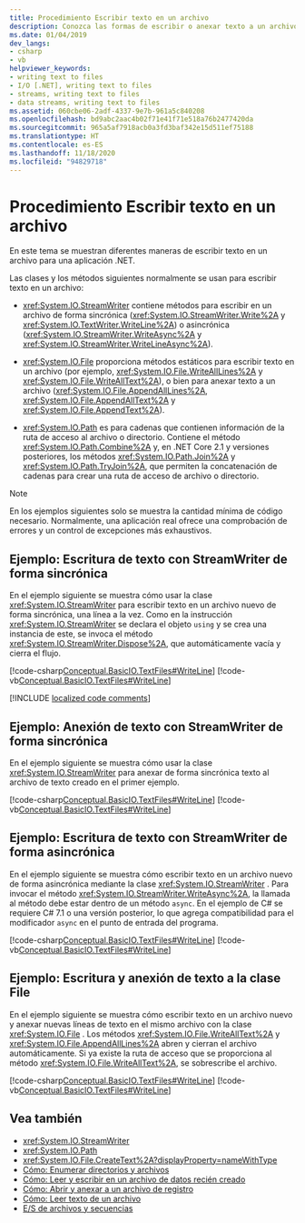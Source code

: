 ```yaml
---
title: Procedimiento Escribir texto en un archivo
description: Conozca las formas de escribir o anexar texto a un archivo para una aplicación de .NET. Use métodos de las clases StreamWriter o File para escribir texto de forma sincrónica o asincrónica.
ms.date: 01/04/2019
dev_langs:
- csharp
- vb
helpviewer_keywords:
- writing text to files
- I/O [.NET], writing text to files
- streams, writing text to files
- data streams, writing text to files
ms.assetid: 060cbe06-2adf-4337-9e7b-961a5c840208
ms.openlocfilehash: bd9abc2aac4b02f71e41f71e518a76b2477420da
ms.sourcegitcommit: 965a5af7918acb0a3fd3baf342e15d511ef75188
ms.translationtype: HT
ms.contentlocale: es-ES
ms.lasthandoff: 11/18/2020
ms.locfileid: "94829718"
---
```

# <a name="how-to-write-text-to-a-file"></a>Procedimiento Escribir texto en un archivo

En este tema se muestran diferentes maneras de escribir texto en un archivo para una aplicación .NET.

Las clases y los métodos siguientes normalmente se usan para escribir texto en un archivo:  
  
- <xref:System.IO.StreamWriter> contiene métodos para escribir en un archivo de forma sincrónica (<xref:System.IO.StreamWriter.Write%2A> y <xref:System.IO.TextWriter.WriteLine%2A>) o asincrónica (<xref:System.IO.StreamWriter.WriteAsync%2A> y <xref:System.IO.StreamWriter.WriteLineAsync%2A>).  
  
- <xref:System.IO.File> proporciona métodos estáticos para escribir texto en un archivo (por ejemplo, <xref:System.IO.File.WriteAllLines%2A> y <xref:System.IO.File.WriteAllText%2A>), o bien para anexar texto a un archivo (<xref:System.IO.File.AppendAllLines%2A>, <xref:System.IO.File.AppendAllText%2A> y <xref:System.IO.File.AppendText%2A>).  
  
- <xref:System.IO.Path> es para cadenas que contienen información de la ruta de acceso al archivo o directorio. Contiene el método <xref:System.IO.Path.Combine%2A> y, en .NET Core 2.1 y versiones posteriores, los métodos <xref:System.IO.Path.Join%2A> y <xref:System.IO.Path.TryJoin%2A>, que permiten la concatenación de cadenas para crear una ruta de acceso de archivo o directorio.

> [!NOTE]
> En los ejemplos siguientes solo se muestra la cantidad mínima de código necesario. Normalmente, una aplicación real ofrece una comprobación de errores y un control de excepciones más exhaustivos.  
  
## <a name="example-synchronously-write-text-with-streamwriter"></a>Ejemplo: Escritura de texto con StreamWriter de forma sincrónica

En el ejemplo siguiente se muestra cómo usar la clase <xref:System.IO.StreamWriter> para escribir texto en un archivo nuevo de forma sincrónica, una línea a la vez. Como en la instrucción <xref:System.IO.StreamWriter> se declara el objeto `using` y se crea una instancia de este, se invoca el método <xref:System.IO.StreamWriter.Dispose%2A>, que automáticamente vacía y cierra el flujo.  

[!code-csharp[Conceptual.BasicIO.TextFiles#WriteLine](../../../samples/snippets/csharp/VS_Snippets_CLR/conceptual.basicio.textfiles/cs/write.cs)]
[!code-vb[Conceptual.BasicIO.TextFiles#WriteLine](../../../samples/snippets/visualbasic/VS_Snippets_CLR/conceptual.basicio.textfiles/vb/write.vb)]  

[!INCLUDE [localized code comments](../../../includes/code-comments-loc.md)]

## <a name="example-synchronously-append-text-with-streamwriter"></a>Ejemplo: Anexión de texto con StreamWriter de forma sincrónica

En el ejemplo siguiente se muestra cómo usar la clase <xref:System.IO.StreamWriter> para anexar de forma sincrónica texto al archivo de texto creado en el primer ejemplo.

[!code-csharp[Conceptual.BasicIO.TextFiles#WriteLine](../../../samples/snippets/csharp/VS_Snippets_CLR/conceptual.basicio.textfiles/cs/append.cs)]
[!code-vb[Conceptual.BasicIO.TextFiles#WriteLine](../../../samples/snippets/visualbasic/VS_Snippets_CLR/conceptual.basicio.textfiles/vb/append.vb)]  

## <a name="example-asynchronously-write-text-with-streamwriter"></a>Ejemplo: Escritura de texto con StreamWriter de forma asincrónica

En el ejemplo siguiente se muestra cómo escribir texto en un archivo nuevo de forma asincrónica mediante la clase <xref:System.IO.StreamWriter> . Para invocar el método <xref:System.IO.StreamWriter.WriteAsync%2A>, la llamada al método debe estar dentro de un método `async`. En el ejemplo de C# se requiere C# 7.1 o una versión posterior, lo que agrega compatibilidad para el modificador `async` en el punto de entrada del programa.

[!code-csharp[Conceptual.BasicIO.TextFiles#WriteLine](../../../samples/snippets/csharp/VS_Snippets_CLR/conceptual.basicio.textfiles/cs/async.cs)]
[!code-vb[Conceptual.BasicIO.TextFiles#WriteLine](../../../samples/snippets/visualbasic/VS_Snippets_CLR/conceptual.basicio.textfiles/vb/async.vb)]  

## <a name="example-write-and-append-text-with-the-file-class"></a>Ejemplo: Escritura y anexión de texto a la clase File

En el ejemplo siguiente se muestra cómo escribir texto en un archivo nuevo y anexar nuevas líneas de texto en el mismo archivo con la clase <xref:System.IO.File> . Los métodos <xref:System.IO.File.WriteAllText%2A> y <xref:System.IO.File.AppendAllLines%2A> abren y cierran el archivo automáticamente. Si ya existe la ruta de acceso que se proporciona al método <xref:System.IO.File.WriteAllText%2A>, se sobrescribe el archivo.  

[!code-csharp[Conceptual.BasicIO.TextFiles#WriteLine](../../../samples/snippets/csharp/VS_Snippets_CLR/conceptual.basicio.textfiles/cs/file.cs)]
[!code-vb[Conceptual.BasicIO.TextFiles#WriteLine](../../../samples/snippets/visualbasic/VS_Snippets_CLR/conceptual.basicio.textfiles/vb/file.vb)]  

## <a name="see-also"></a>Vea también

- <xref:System.IO.StreamWriter>
- <xref:System.IO.Path>
- <xref:System.IO.File.CreateText%2A?displayProperty=nameWithType>
- [Cómo: Enumerar directorios y archivos](how-to-enumerate-directories-and-files.md)
- [Cómo: Leer y escribir en un archivo de datos recién creado](how-to-read-and-write-to-a-newly-created-data-file.md)
- [Cómo: Abrir y anexar a un archivo de registro](how-to-open-and-append-to-a-log-file.md)
- [Cómo: Leer texto de un archivo](how-to-read-text-from-a-file.md)
- [E/S de archivos y secuencias](index.md)

